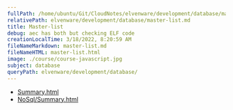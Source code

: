 ```yaml
---
fullPath: /home/ubuntu/Git/CloudNotes/elvenware/development/database/master-list.md
relativePath: elvenware/development/database/master-list.md
title: Master-list
debug: aec has both but checking ELF code
creationLocalTime: 3/18/2022, 8:20:59 AM
fileNameMarkdown: master-list.md
fileNameHTML: master-list.html
image: ./course/course-javascript.jpg
subject: database
queryPath: elvenware/development/database/
---
```


<!-- toc -->
<!-- tocstop -->

* [Summary.html](Summary.html)
* [NoSql/Summary.html](NoSql/Summary.html)